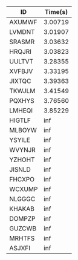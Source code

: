 |ID|Time(s)|
|-|-|
|AXUMWF|3.00719|
|LVMDNT|3.01907|
|SRASMR|3.03632|
|HRQJRI|3.03823|
|UULTVT|3.28355|
|XVFBJV|3.33195|
|JIXTQC|3.39363|
|TKWJLM|3.41549|
|PQXHYS|3.76560|
|LMHEQI|3.85229|
|HIGTLF|inf|
|MLBOYW|inf|
|YSYILE|inf|
|WVYNJR|inf|
|YZHOHT|inf|
|JISNLD|inf|
|FHCXPO|inf|
|WCXUMP|inf|
|NLGGGC|inf|
|KHAKAB|inf|
|DOMPZP|inf|
|GUZCWB|inf|
|MRHTFS|inf|
|ASJXFI|inf|
